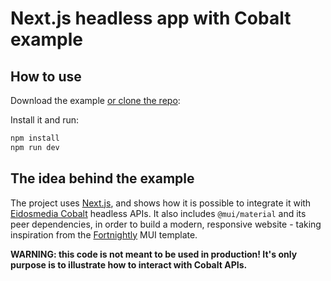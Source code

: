 # Next.js headless app with Cobalt example

## How to use

Download the example [or clone the repo](https://github.com/EidosMedia/cobalt-nextjs-poc):

Install it and run:

```sh
npm install
npm run dev
```


## The idea behind the example

The project uses [Next.js](https://github.com/vercel/next.js), and shows how it is possible to integrate it with [Eidosmedia Cobalt](https://www.eidosmedia.com/platforms/#cobalt) headless APIs.
It also includes `@mui/material` and its peer dependencies, in order to build a modern, responsive website - taking inspiration from the [Fortnightly](https://material.io/design/material-studies/fortnightly.html) MUI template.

**WARNING: this code is not meant to be used in production!  It's only purpose is to illustrate how to interact with Cobalt APIs.**

